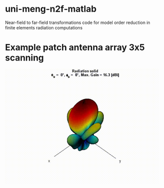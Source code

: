 # uni-meng-n2f-matlab
Near-field to far-field transformations code for model order reduction in finite elements radiation computations

# Example patch antenna array 3x5 scanning
![Beamsteering](MovScan.gif)
